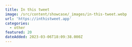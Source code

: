 ```yaml
---
title: In this tweet
image: /src/content/showcase/_images/in-this-tweet.webp
url: 'https://inthistweet.app'
categories:
  - other
featured: 20
dateAdded: 2023-03-06T18:09:38.000Z
---
```


